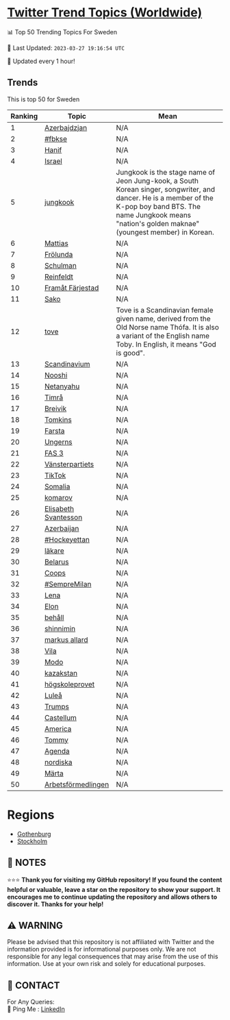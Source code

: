 [Twitter Trend Topics (Worldwide)](https://github.com/ErcinDedeoglu/Twitter-Trend-Topics)
==========


📊 Top 50 Trending Topics For Sweden

📆 Last Updated: `2023-03-27 19:16:54 UTC`

🔧 Updated every 1 hour!


## Trends

This is top 50 for Sweden

| Ranking | Topic | Mean |
| ------- | ------------ | ------------ |
| 1 | [Azerbajdzjan](http://twitter.com/search?q=Azerbajdzjan) | N/A |
| 2 | [#fbkse](http://twitter.com/search?q=%23fbkse) | N/A |
| 3 | [Hanif](http://twitter.com/search?q=Hanif) | N/A |
| 4 | [Israel](http://twitter.com/search?q=Israel) | N/A |
| 5 | [jungkook](http://twitter.com/search?q=jungkook) | Jungkook is the stage name of Jeon Jung-kook, a South Korean singer, songwriter, and dancer. He is a member of the K-pop boy band BTS. The name Jungkook means "nation's golden maknae" (youngest member) in Korean. |
| 6 | [Mattias](http://twitter.com/search?q=Mattias) | N/A |
| 7 | [Frölunda](http://twitter.com/search?q=Fr%c3%b6lunda) | N/A |
| 8 | [Schulman](http://twitter.com/search?q=Schulman) | N/A |
| 9 | [Reinfeldt](http://twitter.com/search?q=Reinfeldt) | N/A |
| 10 | [Framåt Färjestad](http://twitter.com/search?q=Fram%c3%a5t+F%c3%a4rjestad) | N/A |
| 11 | [Sako](http://twitter.com/search?q=Sako) | N/A |
| 12 | [tove](http://twitter.com/search?q=tove) | Tove is a Scandinavian female given name, derived from the Old Norse name Thófa. It is also a variant of the English name Toby. In English, it means "God is good". |
| 13 | [Scandinavium](http://twitter.com/search?q=Scandinavium) | N/A |
| 14 | [Nooshi](http://twitter.com/search?q=Nooshi) | N/A |
| 15 | [Netanyahu](http://twitter.com/search?q=Netanyahu) | N/A |
| 16 | [Timrå](http://twitter.com/search?q=Timr%c3%a5) | N/A |
| 17 | [Breivik](http://twitter.com/search?q=Breivik) | N/A |
| 18 | [Tomkins](http://twitter.com/search?q=Tomkins) | N/A |
| 19 | [Farsta](http://twitter.com/search?q=Farsta) | N/A |
| 20 | [Ungerns](http://twitter.com/search?q=Ungerns) | N/A |
| 21 | [FAS 3](http://twitter.com/search?q=FAS+3) | N/A |
| 22 | [Vänsterpartiets](http://twitter.com/search?q=V%c3%a4nsterpartiets) | N/A |
| 23 | [TikTok](http://twitter.com/search?q=TikTok) | N/A |
| 24 | [Somalia](http://twitter.com/search?q=Somalia) | N/A |
| 25 | [komarov](http://twitter.com/search?q=komarov) | N/A |
| 26 | [Elisabeth Svantesson](http://twitter.com/search?q=Elisabeth+Svantesson) | N/A |
| 27 | [Azerbaijan](http://twitter.com/search?q=Azerbaijan) | N/A |
| 28 | [#Hockeyettan](http://twitter.com/search?q=%23Hockeyettan) | N/A |
| 29 | [läkare](http://twitter.com/search?q=l%c3%a4kare) | N/A |
| 30 | [Belarus](http://twitter.com/search?q=Belarus) | N/A |
| 31 | [Coops](http://twitter.com/search?q=Coops) | N/A |
| 32 | [#SempreMilan](http://twitter.com/search?q=%23SempreMilan) | N/A |
| 33 | [Lena](http://twitter.com/search?q=Lena) | N/A |
| 34 | [Elon](http://twitter.com/search?q=Elon) | N/A |
| 35 | [behåll](http://twitter.com/search?q=beh%c3%a5ll) | N/A |
| 36 | [shinnimin](http://twitter.com/search?q=shinnimin) | N/A |
| 37 | [markus allard](http://twitter.com/search?q=markus+allard) | N/A |
| 38 | [Vila](http://twitter.com/search?q=Vila) | N/A |
| 39 | [Modo](http://twitter.com/search?q=Modo) | N/A |
| 40 | [kazakstan](http://twitter.com/search?q=kazakstan) | N/A |
| 41 | [högskoleprovet](http://twitter.com/search?q=h%c3%b6gskoleprovet) | N/A |
| 42 | [Luleå](http://twitter.com/search?q=Lule%c3%a5) | N/A |
| 43 | [Trumps](http://twitter.com/search?q=Trumps) | N/A |
| 44 | [Castellum](http://twitter.com/search?q=Castellum) | N/A |
| 45 | [America](http://twitter.com/search?q=America) | N/A |
| 46 | [Tommy](http://twitter.com/search?q=Tommy) | N/A |
| 47 | [Agenda](http://twitter.com/search?q=Agenda) | N/A |
| 48 | [nordiska](http://twitter.com/search?q=nordiska) | N/A |
| 49 | [Märta](http://twitter.com/search?q=M%c3%a4rta) | N/A |
| 50 | [Arbetsförmedlingen](http://twitter.com/search?q=Arbetsf%c3%b6rmedlingen) | N/A |



# Regions

* [Gothenburg](</Sweden/Gothenburg.md>)
* [Stockholm](</Sweden/Stockholm.md>)



## 📝 NOTES

⭐⭐⭐ **Thank you for visiting my GitHub repository! If you found the content helpful or valuable, leave a star on the repository to show your support. It encourages me to continue updating the repository and allows others to discover it. Thanks for your help!**


## ⚠️ WARNING

Please be advised that this repository is not affiliated with Twitter and the information provided is for informational purposes only. We are not responsible for any legal consequences that may arise from the use of this information. Use at your own risk and solely for educational purposes.


## 📨 CONTACT

 For Any Queries:  
            🏓 Ping Me : [LinkedIn](https://www.linkedin.com/in/ercindedeoglu/)
